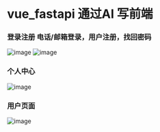 # vue_fastapi 通过AI 写前端
### 登录注册 电话/邮箱登录，用户注册，找回密码
![image](https://github.com/user-attachments/assets/31224e47-5f97-4adc-8722-17e3f7027084)
![image](https://github.com/user-attachments/assets/0887084b-e3da-44a0-a9a0-0fd76a7f8abf)

### 个人中心
![image](https://github.com/user-attachments/assets/8d832039-e4e2-4352-b4bc-5507bfd1568e)

### 用户页面
![image](https://github.com/user-attachments/assets/16f9ac6f-1066-4099-905a-2778fa6c001f)


